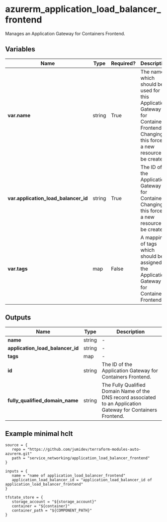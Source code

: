# azurerm_application_load_balancer_frontend

Manages an Application Gateway for Containers Frontend.

## Variables

| Name | Type | Required? |  Description |
| ---- | ---- | --------- |  ----------- |
| **var.name** | string | True | The name which should be used for this Application Gateway for Containers Frontend. Changing this forces a new resource to be created. | 
| **var.application_load_balancer_id** | string | True | The ID of the Application Gateway for Containers. Changing this forces a new resource to be created. | 
| **var.tags** | map | False | A mapping of tags which should be assigned to the Application Gateway for Containers Frontend. | 



## Outputs

| Name | Type | Description |
| ---- | ---- | --------- | 
| **name** | string  | - | 
| **application_load_balancer_id** | string  | - | 
| **tags** | map  | - | 
| **id** | string  | The ID of the Application Gateway for Containers Frontend. | 
| **fully_qualified_domain_name** | string  | The Fully Qualified Domain Name of the DNS record associated to an Application Gateway for Containers Frontend. | 

## Example minimal hclt

```hcl
source = {
   repo = "https://github.com/jumidev/terraform-modules-auto-azurerm.git" 
   path = "service_networking/application_load_balancer_frontend" 
}

inputs = {
   name = "name of application_load_balancer_frontend" 
   application_load_balancer_id = "application_load_balancer_id of application_load_balancer_frontend" 
}

tfstate_store = {
   storage_account = "${storage_account}" 
   container = "${container}" 
   container_path = "${COMPONENT_PATH}" 
}


```